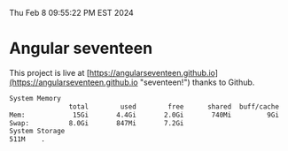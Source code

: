 Thu Feb  8 09:55:22 PM EST 2024

# Angular seventeen


This project is live at [https://angularseventeen.github.io](https://angularseventeen.github.io "seventeen!") thanks to Github.

```bash
System Memory
               total        used        free      shared  buff/cache   available
Mem:            15Gi       4.4Gi       2.0Gi       740Mi         9Gi        10Gi
Swap:          8.0Gi       847Mi       7.2Gi
System Storage
511M	.
```
```bash
